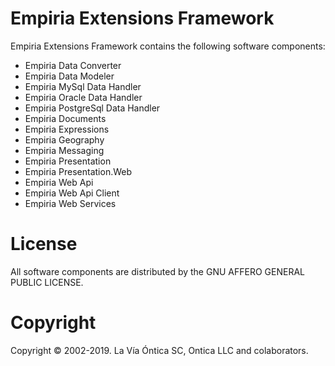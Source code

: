 ﻿# Empiria Extensions Framework

Empiria Extensions Framework contains the following software components:

- Empiria Data Converter
- Empiria Data Modeler
- Empiria MySql Data Handler
- Empiria Oracle Data Handler
- Empiria PostgreSql Data Handler
- Empiria Documents
- Empiria Expressions
- Empiria Geography
- Empiria Messaging
- Empiria Presentation
- Empiria Presentation.Web
- Empiria Web Api
- Empiria Web Api Client
- Empiria Web Services

# License

All software components are distributed by the GNU AFFERO GENERAL PUBLIC LICENSE.

# Copyright

Copyright © 2002-2019. La Vía Óntica SC, Ontica LLC and colaborators.
